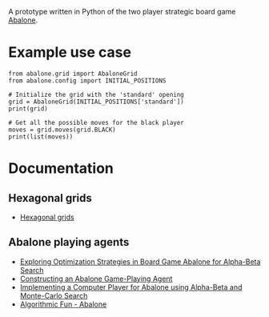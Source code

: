 A prototype written in Python of the two player strategic board game
[Abalone](https://en.wikipedia.org/wiki/Abalone_(board_game)).


Example use case
================

    from abalone.grid import AbaloneGrid
    from abalone.config import INITIAL_POSITIONS

    # Initialize the grid with the 'standard' opening
    grid = AbaloneGrid(INITIAL_POSITIONS['standard'])
    print(grid)

    # Get all the possible moves for the black player
    moves = grid.moves(grid.BLACK)
    print(list(moves))


Documentation
=============

Hexagonal grids
---------------

- [Hexagonal grids](http://www.redblobgames.com/grids/hexagons/)

Abalone playing agents
----------------------

- [Exploring Optimization Strategies in Board Game Abalone for Alpha-Beta
  Search](http://geneura.ugr.es/cig2012/papers/paper51.pdf)
- [Constructing an Abalone Game-Playing
  Agent](https://project.dke.maastrichtuniversity.nl/games/files/bsc/Lemmens_BSc-paper.pdf)
- [Implementing a Computer Player for Abalone using Alpha-Beta and Monte-Carlo
  Search](https://project.dke.maastrichtuniversity.nl/games/files/msc/pcreport.pdf)
- [Algorithmic Fun -
  Abalone](http://www.ist.tugraz.at/staff/aichholzer/research/rp/abalone/tele1-02_aich-abalone.pdf)
